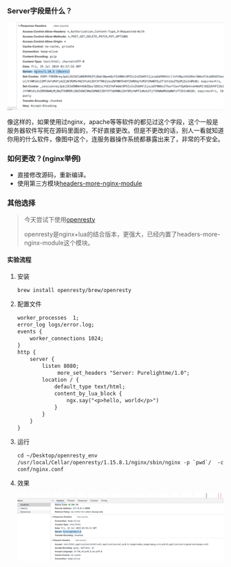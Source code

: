 ### Server字段是什么？

![7.1](https://raw.githubusercontent.com/Purelightme/one-day-one-ask/master/images/7.1.png)

像这样的，如果使用过nginx，apache等等软件的都见过这个字段，这个一般是服务器软件写死在源码里面的，不好直接更改。但是不更改的话，别人一看就知道你用的什么软件，像图中这个，连服务器操作系统都暴露出来了，非常的不安全。

### 如何更改？(nginx举例)

- 直接修改源码，重新编译。
- 使用第三方模块[headers-more-nginx-module](https://github.com/openresty/headers-more-nginx-module) 

### 其他选择

> 今天尝试下使用[openresty](http://openresty.org/cn/getting-started.html)
>
> openresty是nginx+lua的结合版本，更强大，已经内置了headers-more-nginx-module这个模块。

#### 实验流程

1. 安装

   ```
   brew install openresty/brew/openresty
   ```

2. 配置文件

   ```nginx
   worker_processes  1;
   error_log logs/error.log;
   events {
       worker_connections 1024;
   }
   http {
       server {
           listen 8080;
   				more_set_headers "Server: Purelightme/1.0";
           location / {
               default_type text/html;
               content_by_lua_block {
                   ngx.say("<p>hello, world</p>")
               }
           }
       }
   }
   ```

3. 运行

   ```
   cd ~/Desktop/openresty_env
   /usr/local/Cellar/openresty/1.15.8.1/nginx/sbin/nginx -p `pwd`/  -c conf/nginx.conf
   ```

4. 效果

   ![7.2](https://raw.githubusercontent.com/Purelightme/one-day-one-ask/master/images/7.2.png)